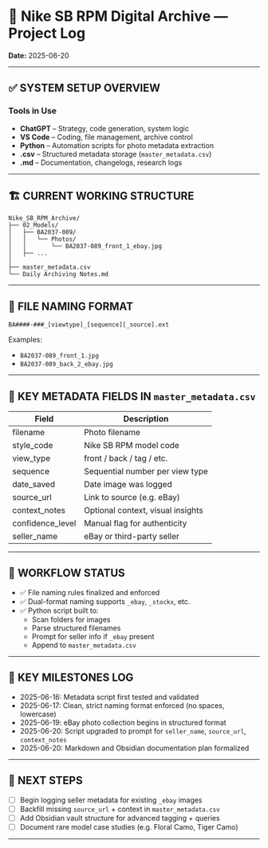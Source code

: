# 📘 Nike SB RPM Digital Archive — Project Log

**Date:** 2025-06-20

---

## ✅ SYSTEM SETUP OVERVIEW

### Tools in Use
- **ChatGPT** – Strategy, code generation, system logic
- **VS Code** – Coding, file management, archive control
- **Python** – Automation scripts for photo metadata extraction
- **.csv** – Structured metadata storage (`master_metadata.csv`)
- **.md** – Documentation, changelogs, research logs

---

## 🏗️ CURRENT WORKING STRUCTURE

```
Nike_SB_RPM_Archive/
├── 02_Models/
│   ├── BA2037-089/
│   │   └── Photos/
│   │       └── BA2037-089_front_1_ebay.jpg
│   ├── ...
│
├── master_metadata.csv
└── Daily Archiving Notes.md
```

---

## 📸 FILE NAMING FORMAT

```
BA####-###_[viewtype]_[sequence][_source].ext
```

Examples:
- `BA2037-089_front_1.jpg`
- `BA2037-089_back_2_ebay.jpg`

---

## 🧠 KEY METADATA FIELDS IN `master_metadata.csv`

| Field             | Description                          |
|------------------|--------------------------------------|
| filename          | Photo filename                      |
| style_code        | Nike SB RPM model code              |
| view_type         | front / back / tag / etc.           |
| sequence          | Sequential number per view type     |
| date_saved        | Date image was logged               |
| source_url        | Link to source (e.g. eBay)          |
| context_notes     | Optional context, visual insights   |
| confidence_level  | Manual flag for authenticity        |
| seller_name       | eBay or third-party seller          |

---

## 🔁 WORKFLOW STATUS

- ✅ File naming rules finalized and enforced
- ✅ Dual-format naming supports `_ebay`, `_stockx`, etc.
- ✅ Python script built to:
  - Scan folders for images
  - Parse structured filenames
  - Prompt for seller info if `_ebay` present
  - Append to `master_metadata.csv`

---

## 🧾 KEY MILESTONES LOG

- 2025-06-16: Metadata script first tested and validated
- 2025-06-17: Clean, strict naming format enforced (no spaces, lowercase)
- 2025-06-19: eBay photo collection begins in structured format
- 2025-06-20: Script upgraded to prompt for `seller_name`, `source_url`, `context_notes`
- 2025-06-20: Markdown and Obsidian documentation plan formalized

---

## 🔧 NEXT STEPS

- [ ] Begin logging seller metadata for existing `_ebay` images
- [ ] Backfill missing `source_url` + context in `master_metadata.csv`
- [ ] Add Obsidian vault structure for advanced tagging + queries
- [ ] Document rare model case studies (e.g. Floral Camo, Tiger Camo)

---


